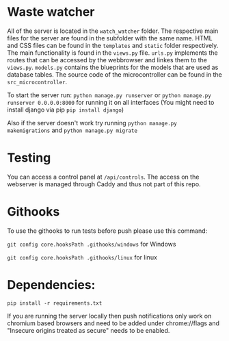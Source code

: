 # Waste watcher

All of the server is located in the `watch_watcher` folder. The respective main files for the server are found in the subfolder with the same name. HTML and CSS files can be found in the `templates` and `static` folder respectively. The main functionality is found in the `views.py` file. `urls.py` implements the routes that can be accessed by the webbrowser and linkes them to the `views.py`. `models.py` contains the blueprints for the models that are used as database tables. The source code of the microcontroller can be found in the `src_microcontroller`.

To start the server run: `python manage.py runserver` or `python manage.py runserver 0.0.0.0:8000` for running it on all interfaces (You might need to install django via pip `pip install django`)

Also if the server doesn't work try running `python manage.py makemigrations` and `python manage.py migrate`

# Testing

You can access a control panel at `/api/controls`. The access on the webserver is managed through Caddy and thus not part of this repo.

# Githooks

To use the githooks to run tests before push please use this command:

`git config core.hooksPath .githooks/windows` for Windows

`git config core.hooksPath .githooks/linux` for linux

# Dependencies:

`pip install -r requirements.txt`

If you are running the server locally then push notifications only work on chromium based browsers and need to be added under chrome://flags and "Insecure origins treated as secure" needs to be enabled.
